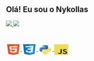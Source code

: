 ## Olá! Eu sou o Nykollas 
 <div>
  <a href="https://github.com/Nykollas">
  <img height="150em" src="https://github-readme-stats.vercel.app/api?username=Nykollas&show_icons=true&theme=dracula&include_all_commits=true&count_private=true"/>
  <img height="150em" src="https://github-readme-stats.vercel.app/api/top-langs/?username=Nykollas&layout=compact&langs_count=7&theme=dracula"/>
</div>
  
  ##
  
<div style="display: inline_block"><br>
  <img align="center" alt="Nykollas-HTML" height="30" width="40" src="https://raw.githubusercontent.com/devicons/devicon/master/icons/html5/html5-original.svg">
  <img align="center" alt="Nykollas-CSS" height="30" width="40" src="https://raw.githubusercontent.com/devicons/devicon/master/icons/css3/css3-original.svg">
  <img align="center" alt="Nykollas-Python" height="30" width="40" src="https://raw.githubusercontent.com/devicons/devicon/master/icons/python/python-original.svg">
    <img align="center" alt="Nykollas-Javascript" height="30" width="40" src="https://raw.githubusercontent.com/devicons/devicon/master/icons/javascript/javascript-original.svg">

</div>
